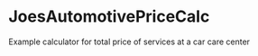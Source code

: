 JoesAutomotivePriceCalc
=======================

Example calculator for total price of services at a car care center
